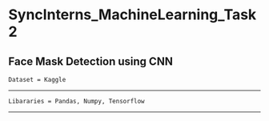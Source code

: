 # SyncInterns_MachineLearning_Task2
Face Mask Detection using CNN
------------------------------------------------------------------------------------------------------------------------------------------------------------------------------------------------------------------------------------------------------------------------------------------------------------------------------------------------------------------
    Dataset = Kaggle
------------------------------------------------------------------------------------------------------------------------------------------------------------------------------------------------------------------------------------------------------------------------------------------------------------------------------------------------------------------
    Libararies = Pandas, Numpy, Tensorflow
--------------------------------------------------------------------------------------------------------------------------------------------------------------------------------     
